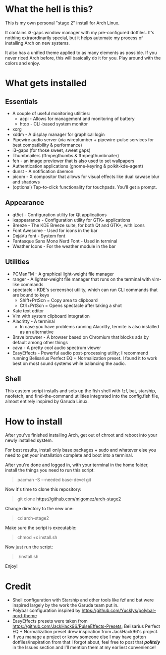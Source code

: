 # What the hell is this?

This is my own personal "stage 2" install for Arch Linux.

It contains i3-gaps window manager with my pre-configured dotfiles. It's nothing extraordinarily special, but it helps automate my process of installing Arch on new systems.

It also has a unified theme applied to as many elements as possible. If you never riced Arch before, this will basically do it for you. Play around with the colors and enjoy.

# What gets installed

## Essentials

- A couple of useful monitoring utilities:
    - acpi - Allows for management and monitoring of battery
    - htop - CLI-based system monitor
- xorg
- xddm - A display manager for graphical login
- Pipewire audio server (via wireplumber + pipewire-pulse services for best compatibility & performance)
- i3-gaps (for those sweet, sweet gaps)
- Thumbnailers (ffmpegthumbs & ffmpegthumbnailer)
- feh - an image previewer that is also used to set wallpapers
- Authentication applications (gnome-keyring & polkit-kde-agent)
- dunst - A notification daemon
- picom - X compositor that allows for visual effects like dual kawase blur and shadows
- (optional) Tap-to-click functionality for touchpads. You'll get a prompt.

## Appearance

- qt5ct - Configuration utility for Qt applications
- lxappearance - Configuration utility for GTK+ applications
- Breeze - The KDE Breeze suite, for both Qt and GTK+, with icons
- Font Awesome - Used for icons in the bar
- DejaVu font - System font
- Fantasque Sans Mono Nerd Font - Used in terminal
- Weather Icons - For the weather module in the bar

## Utilities

- PCManFM - A graphical light-weight file manager
- ranger - A lighter-weight file manager that runs on the terminal with vim-like commands
- spectacle - KDE's screenshot utility, which can run CLI commands that are bound to keys
    - Shift+PrtScn = Copy area to clipboard
    - Ctrl+PrtScn = Opens spectacle after taking a shot
- Kate text editor
- Vim with system clipboard integration
- Alacritty - A terminal
    - In case you have problems running Alacritty, termite is also installed as an alternative
- Brave browser - A browser based on Chromium that blocks ads by default among other things
- cava - A pretty cool audio spectrum viewer
- EasyEffects - Powerful audio post-processing utility; I recommend running Belisarius Perfect EQ + Normalization preset. I found it to work best on most sound systems while balancing the audio.

## Shell

This custom script installs and sets up the fish shell with fzf, bat, starship, neofetch, and find-the-command utilities integrated into the config.fish file, almost entirely inspired by Garuda Linux.

# How to install

After you've finished installing Arch, get out of chroot and reboot into your newly installed system.

For best results, install only base packages + sudo and whatever else you need to get your installation complete and boot into a terminal.

After you're done and logged in, with your terminal in the home folder, install the things you need to run this script:

> pacman -S --needed base-devel git

Now it's time to clone this repository:

> git clone https://github.com/mlgomez/arch-stage2

Change directory to the new one:

> cd arch-stage2

Make sure the script is executable:

> chmod +x install.sh

Now just run the script:

> ./install.sh

Enjoy!

# Credit

- Shell configuration with Starship and other tools like fzf and bat were inspired largely by the work the Garuda team put in.
- Polybar configuration inspired by https://github.com/Yucklys/polybar-nord-theme
- EasyEffects presets were taken from https://github.com/JackHack96/PulseEffects-Presets; Belisarius Perfect EQ + Normalization preset drew inspiration from JackHack96's project.
- If you manage a project or know someone else I may have gotten dotfiles/inspiration from that I forgot about, feel free to post that ***politely*** in the Issues section and I'll mention them at my earliest convenience!
